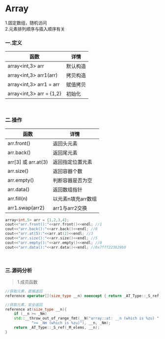 # Array

1.固定数组，随机访问<br>
2.元素排列顺序与插入顺序有关

### 一.定义

函数|详情
--|--
array<int,3\> arr|默认构造
array<int,3\> arr1(arr)|拷贝构造
array<int,3\> arr1 = arr|赋值拷贝
array<int,3\> arr = {1,2}|初始化

<br>

### 二.操作

函数|详情
--|--
arr.front()|返回头元素
arr.back()|返回尾元素
arr[3] 或 arr.at(3)|返回指定位置元素
arr.size()|返回容器个数
arr.empty()|判断容器是否为空
arr.data()|返回数组指针
arr.fill(n)|以元素n填充arr数组
arr1.swap(arr2)|arr1与arr2交换


```cpp
array<int,5> arr = {1,2,3,4};
cout<<"arr.front():"<<arr.front()<<endl; //1
cout<<"arr.back():"<<arr.back()<<endl; //0
cout<<"arr.at(5):"<<arr.at(2)<<endl; //3
cout<<"arr.size():"<<arr.size()<<endl; //5
cout<<"arr.empty():"<<arr.empty()<<endl; //0
cout<<"arr.data():"<<arr.data()<<endl; //0x7fff223829b0
```

<br>

### 三.源码分析

>1.成员函数

```cpp
//获取元素，直接返回
reference operator[](size_type __n) noexcept { return _AT_Type::_S_ref(_M_elems, __n); }

//获取元素，安全返回
reference at(size_type __n){
    if (__n >= _Nm)
	std::__throw_out_of_range_fmt(__N("array::at: __n (which is %zu) "
			">= _Nm (which is %zu)"), __n, _Nm);
	return _AT_Type::_S_ref(_M_elems, __n);
}
```